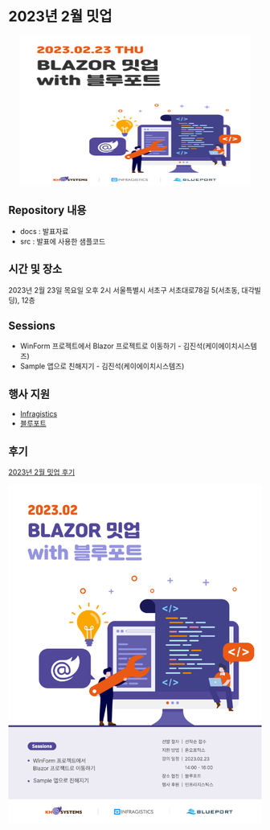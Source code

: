 # 2023년 2월 밋업
<p align="center">
  <img width="460" height="300" src="/images/onoffmix.jpg">
</p>

## Repository 내용
- docs : 발표자료
- src : 발표에 사용한 샘플코드

## 시간 및 장소
2023년 2월 23일 목요일 오후 2시
서울특별시 서초구 서초대로78길 5(서초동, 대각빌딩), 12층 

## Sessions
- WinForm 프로젝트에서 Blazor 프로젝트로 이동하기 - 김진석(케이에이치시스템즈)
- Sample 앱으로 친해지기 - 김진석(케이에이치시스템즈)

## 행사 지원
- [Infragistics](https://www.infragistics.co.kr)
- [블루포트](https://www.blueport.co.kr)


## 후기
[2023년 2월 밋업 후기](https://blog.naver.com/khsystems2018/223027470327)

![온오프믹스 이미지](/images/onffmix-detail.jpg)
